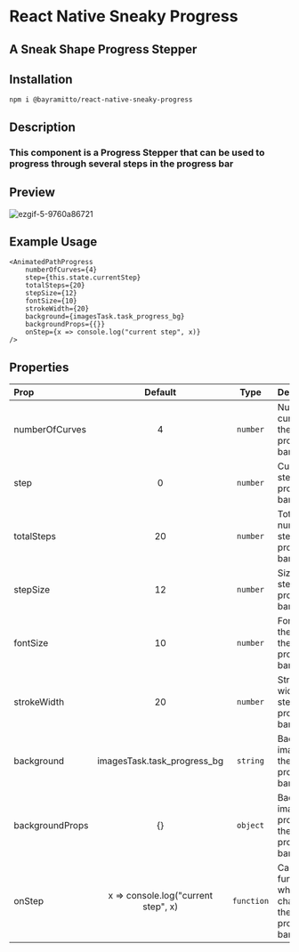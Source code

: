 # React Native Sneaky Progress
## A Sneak Shape Progress Stepper

## Installation

    npm i @bayramitto/react-native-sneaky-progress

## Description
### This component is a Progress Stepper that can be used to  progress through several steps in the progress bar


## Preview
![ezgif-5-9760a86721](https://github.com/Bayramito/react-native-sneaky-progress/assets/44513402/f025d1b5-1752-4c76-8a7a-5a80e6eabb34)



## Example  Usage

    <AnimatedPathProgress
        numberOfCurves={4}
        step={this.state.currentStep}
        totalSteps={20}
        stepSize={12}
        fontSize={10}
        strokeWidth={20}
        background={imagesTask.task_progress_bg}
        backgroundProps={{}}
        onStep={x => console.log("current step", x)}
    />


## Properties   

| Prop  | Default  | Type | Description |
| :------------ |:---------------:| :---------------:| :-----|
| numberOfCurves | 4 | `number` | Number of curves in the progress bar |
| step | 0 | `number` | Current step in the progress bar |
| totalSteps | 20 | `number` | Total number of steps in the progress bar |
| stepSize | 12 | `number` | Size of the step in the progress bar |
| fontSize | 10 | `number` | Font size of the step in the progress bar |
| strokeWidth | 20 | `number` | Stroke width of the step in the progress bar |
| background | imagesTask.task_progress_bg | `string` | Background image of the progress bar |
| backgroundProps | {} | `object` | Background image props of the progress bar |
| onStep | x => console.log("current step", x) | `function` | Callback function when step changes in the progress bar |


